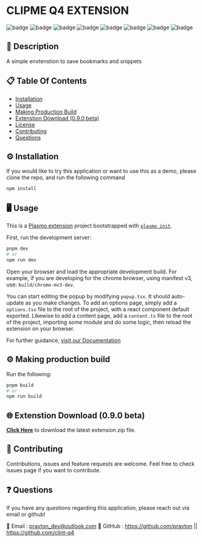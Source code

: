 # CLIPME Q4 EXTENSION

![badge](https://img.shields.io/badge/-HTML-red) ![badge](https://img.shields.io/badge/-CSS-red) ![badge](https://img.shields.io/badge/-Javascript-red) ![badge](https://img.shields.io/badge/-Node.js-red) ![badge](https://img.shields.io/badge/-React-red) ![badge](https://img.shields.io/badge/-plasmo-red) ![badge](https://img.shields.io/badge/-typescript-red) ![badge](https://img.shields.io/badge/-pockebase-red) 

## 📜 Description 

A simple enxtenstion to save bookmarks and snippets

## 📋 Table Of Contents 
- [Installation](#%EF%B8%8F-installation)
- [Usage](#%EF%B8%8F-usage) 
- [Making Production Build](#%EF%B8%8F-making-production-build)
- [Extenstion Download (0.9.0 beta)](#-extenstion-download-(0.9.0-beta)) 
- [License](#-license) 
- [Contributing](#-contributing) 
- [Questions](#-questions) 

## ⚙️ Installation 

If you would like to try this application or want to use this as a demo, please clone the repo, and run the following command 

``` 
npm install
``` 

## 🖥️ Usage

This is a [Plasmo extension](https://docs.plasmo.com/) project bootstrapped with [`plasmo init`](https://www.npmjs.com/package/plasmo).

First, run the development server:

```bash
pnpm dev
# or
npm run dev
```

Open your browser and load the appropriate development build. For example, if you are developing for the chrome browser, using manifest v3, use: `build/chrome-mv3-dev`.

You can start editing the popup by modifying `popup.tsx`. It should auto-update as you make changes. To add an options page, simply add a `options.tsx` file to the root of the project, with a react component default exported. Likewise to add a content page, add a `content.ts` file to the root of the project, importing some module and do some logic, then reload the extension on your browser.

For further guidance, [visit our Documentation](https://docs.plasmo.com/)

## ⚙️ Making production build

Run the following:

```bash
pnpm build
# or
npm run build
```

## 🌐 Extenstion Download (0.9.0 beta)

[**Click Here**](https://github.com/clint-q4/q4-extension-rt/blob/versioning/downloads/clipme-0.9.1.zip) to download the latest extension zip file. 

## 🤝 Contributing 

Contributions, issues and feature requests are welcome. Feel free to check issues page if you want to contribute. 

## ❓ Questions 

If you have any questions regarding this application, please reach out via email or github! 

📧 Email : pravton_dev@outlook.com 
🤖 GitHub : https://github.com/pravton || https://github.com/clint-q4
